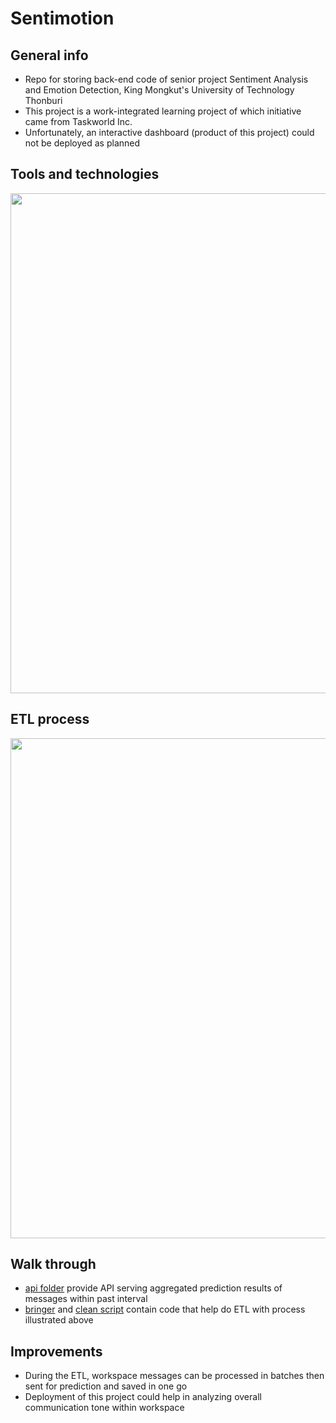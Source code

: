 # Sentimotion

## General info
- Repo for storing back-end code of senior project Sentiment Analysis and Emotion Detection, King Mongkut's University of Technology Thonburi
- This project is a work-integrated learning project of which initiative came from Taskworld Inc.
- Unfortunately, an interactive dashboard (product of this project) could not be deployed as planned

## Tools and technologies
<img width=800 src="https://user-images.githubusercontent.com/57994731/160864214-a2a47ac7-55ba-4f6f-8c75-14a03af657b1.png" />

## ETL process
<img width=800 src="https://user-images.githubusercontent.com/57994731/160888290-3e93f2e0-c7cd-4878-91c8-4dfc1b9121bd.png" />

## Walk through
- [api folder](https://github.com/ppkgtmm/sentimotion/tree/main/api) provide API serving aggregated prediction results of messages within past interval
- [bringer](https://github.com/ppkgtmm/sentimotion/tree/main/bringer) and [clean script](https://github.com/ppkgtmm/sentimotion/blob/main/clean.js) contain code that help do ETL with process illustrated above

## Improvements
- During the ETL, workspace messages can be processed in batches then sent for prediction and saved in one go
- Deployment of this project could help in analyzing overall communication tone within workspace


